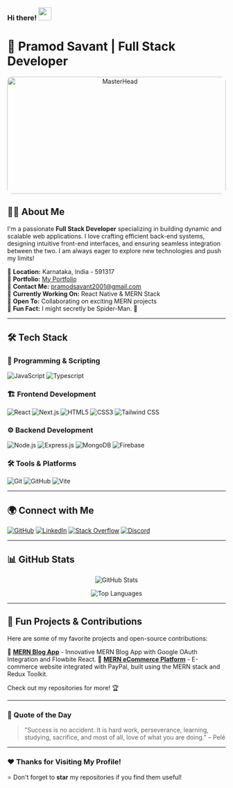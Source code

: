 ### Hi there! <img src="https://user-images.githubusercontent.com/18350557/176309783-0785949b-9127-417c-8b55-ab5a4333674e.gif" width="30px">

# 🚀 Pramod Savant | Full Stack Developer

<div align="center">
  <img src="https://res.cloudinary.com/dloylpool/image/upload/v1741237668/e1n8zcbvgpbl3k6a8glq.jpg" width="100%" height="270px" style="object-fit: cover; border-radius: 10px;" alt="MasterHead">
</div>

## 👨‍💻 About Me

I'm a passionate **Full Stack Developer** specializing in building dynamic and scalable web applications. I love crafting efficient back-end systems, designing intuitive front-end interfaces, and ensuring seamless integration between the two. I am always eager to explore new technologies and push my limits!

🔹 **Location:** Karnataka, India - 591317  
🔹 **Portfolio:** [My Portfolio](https://pramod-savant.onrender.com/)  
🔹 **Contact Me:** [pramodsavant2001@gmail.com](mailto:pramodsavant2001@gmail.com)  
🔹 **Currently Working On:** React Native & MERN Stack  
🔹 **Open To:** Collaborating on exciting MERN projects  
🔹 **Fun Fact:** I might secretly be Spider-Man. 🤫

---

## 🛠️ Tech Stack

### 🚀 Programming & Scripting
![JavaScript](https://img.shields.io/badge/JavaScript-F7DF1E?style=flat&logo=javascript&logoColor=black)
![Typescript](https://img.shields.io/badge/TypeScript-3178C6?style=flat&logo=typescript&logoColor=white)

### 🏗️ Frontend Development
![React](https://img.shields.io/badge/React-61DAFB?style=flat&logo=react&logoColor=black)
![Next.js](https://img.shields.io/badge/Next.js-000000?style=flat&logo=next.js&logoColor=white)
![HTML5](https://img.shields.io/badge/HTML5-E34F26?style=flat&logo=html5&logoColor=white)
![CSS3](https://img.shields.io/badge/CSS3-1572B6?style=flat&logo=css3&logoColor=white)
![Tailwind CSS](https://img.shields.io/badge/TailwindCSS-38B2AC?style=flat&logo=tailwind-css&logoColor=white)

### ⚙️ Backend Development
![Node.js](https://img.shields.io/badge/Node.js-43853D?style=flat&logo=node.js&logoColor=white)
![Express.js](https://img.shields.io/badge/Express.js-000000?style=flat&logo=express&logoColor=white)
![MongoDB](https://img.shields.io/badge/MongoDB-47A248?style=flat&logo=mongodb&logoColor=white)
![Firebase](https://img.shields.io/badge/Firebase-FFCA28?style=flat&logo=firebase&logoColor=black)

### 🛠️ Tools & Platforms
![Git](https://img.shields.io/badge/Git-F05032?style=flat&logo=git&logoColor=white)
![GitHub](https://img.shields.io/badge/GitHub-181717?style=flat&logo=github&logoColor=white)
![Vite](https://img.shields.io/badge/Vite-646CFF?style=flat&logo=vite&logoColor=white)

---

## 🌍 Connect with Me

<p align="left">
<a href="https://www.github.com/pammu453" target="_blank"><img src="https://img.shields.io/badge/GitHub-181717?style=for-the-badge&logo=github&logoColor=white" alt="GitHub"></a>
<a href="https://www.linkedin.com/in/pramod-savant-535031226" target="_blank"><img src="https://img.shields.io/badge/LinkedIn-0A66C2?style=for-the-badge&logo=linkedin&logoColor=white" alt="LinkedIn"></a>
<a href="https://www.stackoverflow.com/users/23172605/pramod-savant" target="_blank"><img src="https://img.shields.io/badge/StackOverflow-FE7A16?style=for-the-badge&logo=stackoverflow&logoColor=white" alt="Stack Overflow"></a>
<a href="https://discord.com/users/767414399047565352" target="_blank"><img src="https://img.shields.io/badge/Discord-5865F2?style=for-the-badge&logo=discord&logoColor=white" alt="Discord"></a>
</p>

---

## 📊 GitHub Stats

<p align="center">
  <img src="https://github-readme-stats.vercel.app/api?username=pammu453&show_icons=true&count_private=true&theme=tokyonight&hide_border=true" alt="GitHub Stats">
</p>

<p align="center">
  <img src="https://github-readme-stats.vercel.app/api/top-langs/?username=pammu453&langs_count=10&layout=compact&theme=tokyonight&hide_border=true" alt="Top Languages">
</p>

---

## 🚀 Fun Projects & Contributions

Here are some of my favorite projects and open-source contributions:

🔹 **[MERN Blog App](https://github.com/pammu453/blogs)** - Innovative MERN Blog App with Google OAuth Integration and Flowbite React.
🔹 **[MERN eCommerce Platform](https://github.com/pammu453/proshop)** - E-commerce website integrated with PayPal, built using the MERN stack and Redux Toolkit.

Check out my repositories for more! 🏆

---

### 🎯 Quote of the Day

> "Success is no accident. It is hard work, perseverance, learning, studying, sacrifice, and most of all, love of what you are doing." – Pelé

---

### ❤️ Thanks for Visiting My Profile!

⭐ Don't forget to **star** my repositories if you find them useful!
